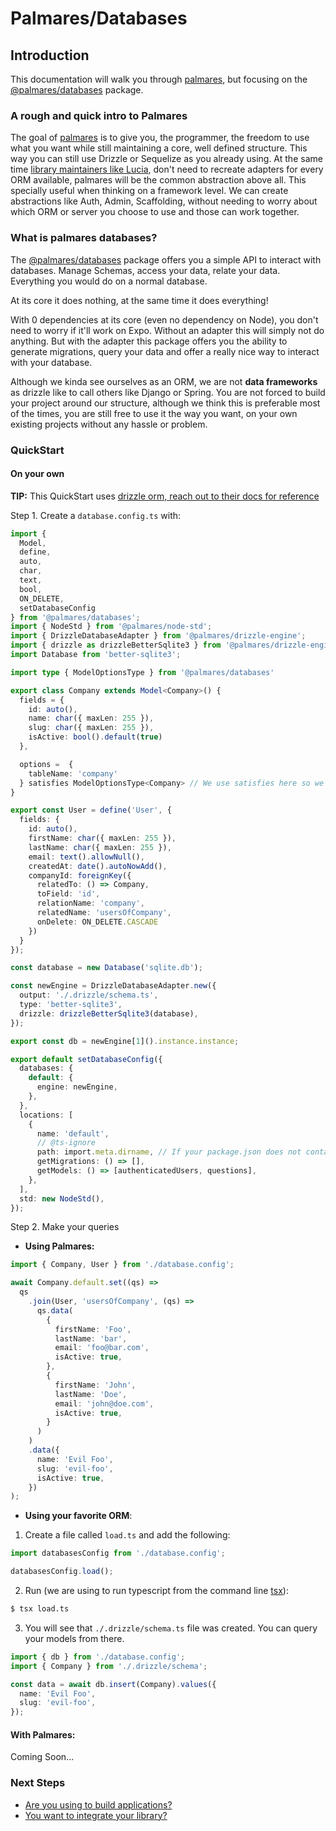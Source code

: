 # Palmares/Databases

## Introduction

This documentation will walk you through [palmares](https://github.com/palmaresHQ/palmares), but focusing on the [@palmares/databases](https://www.npmjs.com/package/@palmares/databases) package.

### A rough and quick intro to Palmares

The goal of [palmares](https://github.com/palmaresHQ/palmares) is to give you, the programmer, the freedom to use what you want while still maintaining a core, well defined structure. This way you can still use Drizzle or Sequelize as you already using. At the same time [library maintainers like Lucia](https://github.com/lucia-auth/lucia/discussions/1707), don't need to recreate adapters for every ORM available, palmares will be the common abstraction above all. This specially useful when thinking on a framework level. We can create abstractions like Auth, Admin, Scaffolding, without needing to worry about which ORM or server you choose to use and those can work together.

### What is palmares databases?

The [@palmares/databases](https://www.npmjs.com/package/@palmares/databases) package offers you a simple API to interact with databases. Manage Schemas, access your data, relate your data. Everything you would do on a normal database.

At its core it does nothing, at the same time it does everything!

With 0 dependencies at its core (even no dependency on Node), you don't need to worry if it'll work on Expo. Without an adapter this will simply not do anything. But with the adapter this package offers you the ability to generate migrations, query your data and offer a really nice way to interact with your database.

Although we kinda see ourselves as an ORM, we are not **data frameworks** as drizzle like to call others like Django or Spring. You are not forced to build your project around our structure, although we think this is preferable most of the times, you are still free to use it the way you want, on your own existing projects without any hassle or problem.

### QuickStart

#### On your own

**TIP:** This QuickStart uses [drizzle orm, reach out to their docs for reference](https://orm.drizzle.team/docs/overview)

Step 1. Create a `database.config.ts` with:

```ts
import {
  Model,
  define,
  auto,
  char,
  text,
  bool,
  ON_DELETE,
  setDatabaseConfig
} from '@palmares/databases';
import { NodeStd } from '@palmares/node-std';
import { DrizzleDatabaseAdapter } from '@palmares/drizzle-engine';
import { drizzle as drizzleBetterSqlite3 } from '@palmares/drizzle-engine/better-sqlite3';
import Database from 'better-sqlite3';

import type { ModelOptionsType } from '@palmares/databases'

export class Company extends Model<Company>() {
  fields = {
    id: auto(),
    name: char({ maxLen: 255 }),
    slug: char({ maxLen: 255 }),
    isActive: bool().default(true)
  },

  options =  {
    tableName: 'company'
  } satisfies ModelOptionsType<Company> // We use satisfies here so we can still infer and you don't lose intellisense.
}

export const User = define('User', {
  fields: {
    id: auto(),
    firstName: char({ maxLen: 255 }),
    lastName: char({ maxLen: 255 }),
    email: text().allowNull(),
    createdAt: date().autoNowAdd(),
    companyId: foreignKey({
      relatedTo: () => Company,
      toField: 'id',
      relationName: 'company',
      relatedName: 'usersOfCompany',
      onDelete: ON_DELETE.CASCADE
    })
  }
});

const database = new Database('sqlite.db');

const newEngine = DrizzleDatabaseAdapter.new({
  output: './.drizzle/schema.ts',
  type: 'better-sqlite3',
  drizzle: drizzleBetterSqlite3(database),
});

export const db = newEngine[1]().instance.instance;

export default setDatabaseConfig({
  databases: {
    default: {
      engine: newEngine,
    },
  },
  locations: [
    {
      name: 'default',
      // @ts-ignore
      path: import.meta.dirname, // If your package.json does not contain the "type": "module" in it, change that to __dirname
      getMigrations: () => [],
      getModels: () => [authenticatedUsers, questions],
    },
  ],
  std: new NodeStd(),
});
```

Step 2. Make your queries

- **Using Palmares:**

```ts
import { Company, User } from './database.config';

await Company.default.set((qs) =>
  qs
    .join(User, 'usersOfCompany', (qs) =>
      qs.data(
        {
          firstName: 'Foo',
          lastName: 'bar',
          email: 'foo@bar.com',
          isActive: true,
        },
        {
          firstName: 'John',
          lastName: 'Doe',
          email: 'john@doe.com',
          isActive: true,
        }
      )
    )
    .data({
      name: 'Evil Foo',
      slug: 'evil-foo',
      isActive: true,
    })
);
```

- **Using your favorite ORM**:

1. Create a file called `load.ts` and add the following:

```ts
import databasesConfig from './database.config';

databasesConfig.load();
```

2. Run (we are using to run typescript from the command line [tsx](https://tsx.is/)):

```sh
$ tsx load.ts
```

3. You will see that `./.drizzle/schema.ts` file was created. You can query your models from there.

```ts
import { db } from './database.config';
import { Company } from './.drizzle/schema';

const data = await db.insert(Company).values({
  name: 'Evil Foo',
  slug: 'evil-foo',
});
```

#### With Palmares:

Coming Soon...

### Next Steps

- [Are you using to build applications?](https://github.com/palmaresHQ/palmares/blob/main/packages/databases/docs/consumers/summary.md)
- [You want to integrate your library?](https://github.com/palmaresHQ/palmares/blob/main/packages/databases/docs/integrators/summary.md)
